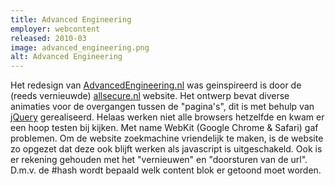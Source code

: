 ```yaml
---
title: Advanced Engineering
employer: webcontent
released: 2010-03
image: advanced_engineering.png
alt: Advanced Engineering
---
```


Het redesign van [AdvancedEngineering.nl](http://www.advancedengineering.nl/) was geinspireerd is door de (reeds vernieuwde) [allsecure.nl](http://www.allsecure.nl) website.
Het ontwerp bevat diverse animaties voor de overgangen tussen de "pagina's", dit is met behulp van [jQuery](http://jquery.com/) gerealiseerd.
Helaas werken niet alle browsers hetzelfde en kwam er een hoop testen bij kijken.
Met name WebKit (Google Chrome & Safari) gaf problemen.
Om de website zoekmachine vriendelijk te maken, is de website zo opgezet dat deze ook blijft werken als javascript is uitgeschakeld.
Ook is er rekening gehouden met het "vernieuwen" en "doorsturen van de url".
D.m.v. de #hash wordt bepaald welk content blok er getoond moet worden.
